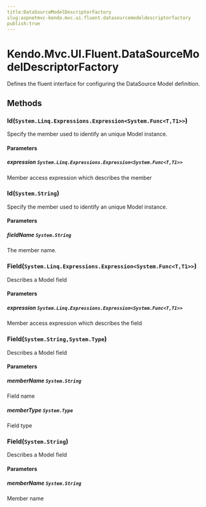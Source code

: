 ```yaml
---
title:DataSourceModelDescriptorFactory
slug:aspnetmvc-kendo.mvc.ui.fluent.datasourcemodeldescriptorfactory
publish:true
---
```


# Kendo.Mvc.UI.Fluent.DataSourceModelDescriptorFactory
Defines the fluent interface for configuring the DataSource Model definition.



## Methods

### Id(`System.Linq.Expressions.Expression<System.Func<T,T1>>`)
Specify the member used to identify an unique Model instance.



#### Parameters

##### expression `System.Linq.Expressions.Expression<System.Func<T,T1>>`
Member access expression which describes the member




### Id(`System.String`)
Specify the member used to identify an unique Model instance.



#### Parameters

##### fieldName `System.String`
The member name.




### Field(`System.Linq.Expressions.Expression<System.Func<T,T1>>`)
Describes a Model field



#### Parameters

##### expression `System.Linq.Expressions.Expression<System.Func<T,T1>>`
Member access expression which describes the field




### Field(`System.String,System.Type`)
Describes a Model field



#### Parameters

##### memberName `System.String`
Field name

##### memberType `System.Type`
Field type




### Field(`System.String`)
Describes a Model field



#### Parameters

##### memberName `System.String`
Member name






